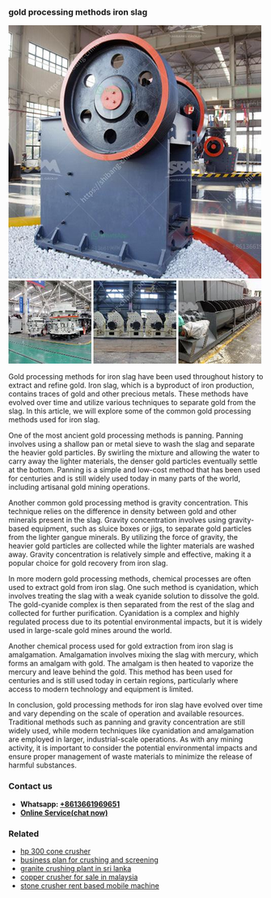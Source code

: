 <h3>gold processing methods iron slag</h3><img src='1702953241.jpg' alt=''><p>Gold processing methods for iron slag have been used throughout history to extract and refine gold. Iron slag, which is a byproduct of iron production, contains traces of gold and other precious metals. These methods have evolved over time and utilize various techniques to separate gold from the slag. In this article, we will explore some of the common gold processing methods used for iron slag.</p><p>One of the most ancient gold processing methods is panning. Panning involves using a shallow pan or metal sieve to wash the slag and separate the heavier gold particles. By swirling the mixture and allowing the water to carry away the lighter materials, the denser gold particles eventually settle at the bottom. Panning is a simple and low-cost method that has been used for centuries and is still widely used today in many parts of the world, including artisanal gold mining operations.</p><p>Another common gold processing method is gravity concentration. This technique relies on the difference in density between gold and other minerals present in the slag. Gravity concentration involves using gravity-based equipment, such as sluice boxes or jigs, to separate gold particles from the lighter gangue minerals. By utilizing the force of gravity, the heavier gold particles are collected while the lighter materials are washed away. Gravity concentration is relatively simple and effective, making it a popular choice for gold recovery from iron slag.</p><p>In more modern gold processing methods, chemical processes are often used to extract gold from iron slag. One such method is cyanidation, which involves treating the slag with a weak cyanide solution to dissolve the gold. The gold-cyanide complex is then separated from the rest of the slag and collected for further purification. Cyanidation is a complex and highly regulated process due to its potential environmental impacts, but it is widely used in large-scale gold mines around the world.</p><p>Another chemical process used for gold extraction from iron slag is amalgamation. Amalgamation involves mixing the slag with mercury, which forms an amalgam with gold. The amalgam is then heated to vaporize the mercury and leave behind the gold. This method has been used for centuries and is still used today in certain regions, particularly where access to modern technology and equipment is limited.</p><p>In conclusion, gold processing methods for iron slag have evolved over time and vary depending on the scale of operation and available resources. Traditional methods such as panning and gravity concentration are still widely used, while modern techniques like cyanidation and amalgamation are employed in larger, industrial-scale operations. As with any mining activity, it is important to consider the potential environmental impacts and ensure proper management of waste materials to minimize the release of harmful substances.</p><h3>Contact us</h3><ul><li><strong>Whatsapp:&nbsp;<a href="https://wa.me/8613661969651">+8613661969651</a></strong></li><li><a href="https://swt.shibang-china.com/?git&amp;zhl&amp;gold processing methods iron slag"><strong>Online Service(chat now)</strong></a></li></ul><h3>Related</h3><ul><li><a href='hp 300 cone crusher.md'>hp 300 cone crusher</a></li><li><a href='business plan for crushing and screening.md'>business plan for crushing and screening</a></li><li><a href='granite crushing plant in sri lanka.md'>granite crushing plant in sri lanka</a></li><li><a href='copper crusher for sale in malaysia.md'>copper crusher for sale in malaysia</a></li><li><a href='stone crusher rent based mobile machine.md'>stone crusher rent based mobile machine</a></li></ul>